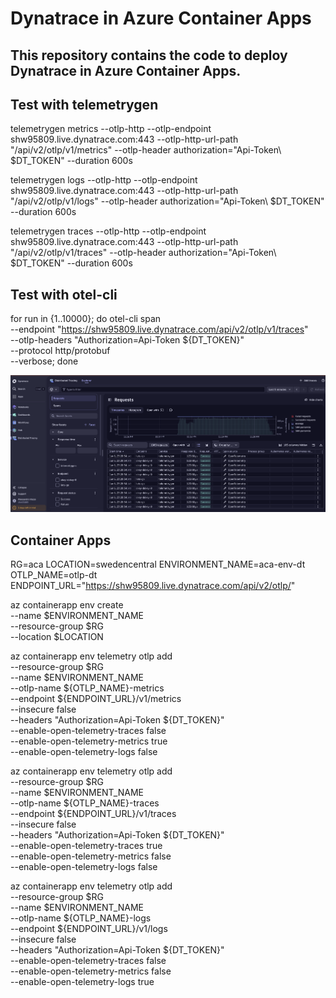 # Dynatrace in Azure Container Apps



## This repository contains the code to deploy Dynatrace in Azure Container Apps.



## Test with telemetrygen

telemetrygen metrics --otlp-http --otlp-endpoint shw95809.live.dynatrace.com:443 --otlp-http-url-path "/api/v2/otlp/v1/metrics"  --otlp-header authorization=\"Api-Token\ $DT_TOKEN\" --duration 600s


telemetrygen logs --otlp-http --otlp-endpoint shw95809.live.dynatrace.com:443 --otlp-http-url-path "/api/v2/otlp/v1/logs"  --otlp-header authorization=\"Api-Token\ $DT_TOKEN\" --duration 600s

telemetrygen traces --otlp-http --otlp-endpoint shw95809.live.dynatrace.com:443 --otlp-http-url-path "/api/v2/otlp/v1/traces"  --otlp-header authorization=\"Api-Token\ $DT_TOKEN\" --duration 600s

## Test with otel-cli
for run in {1..10000}; do otel-cli span \
  --endpoint "https://shw95809.live.dynatrace.com/api/v2/otlp/v1/traces" \
  --otlp-headers "Authorization=Api-Token ${DT_TOKEN}" \
  --protocol http/protobuf \
  --verbose; done


![alt text](image.png)


## Container Apps

RG=aca
LOCATION=swedencentral
ENVIRONMENT_NAME=aca-env-dt
OTLP_NAME=otlp-dt
ENDPOINT_URL="https://shw95809.live.dynatrace.com/api/v2/otlp/"

az containerapp env create \
  --name $ENVIRONMENT_NAME \
  --resource-group $RG \
  --location $LOCATION 

az containerapp env telemetry otlp add \
  --resource-group $RG \
  --name $ENVIRONMENT_NAME \
  --otlp-name ${OTLP_NAME}-metrics \
  --endpoint ${ENDPOINT_URL}/v1/metrics \
  --insecure false \
  --headers "Authorization=Api-Token ${DT_TOKEN}" \
  --enable-open-telemetry-traces false \
  --enable-open-telemetry-metrics true \
  --enable-open-telemetry-logs false 

az containerapp env telemetry otlp add \
  --resource-group $RG \
  --name $ENVIRONMENT_NAME \
  --otlp-name ${OTLP_NAME}-traces \
  --endpoint ${ENDPOINT_URL}/v1/traces \
  --insecure false \
  --headers "Authorization=Api-Token ${DT_TOKEN}" \
  --enable-open-telemetry-traces true \
  --enable-open-telemetry-metrics false \
  --enable-open-telemetry-logs false 

az containerapp env telemetry otlp add \
  --resource-group $RG \
  --name $ENVIRONMENT_NAME \
  --otlp-name ${OTLP_NAME}-logs \
  --endpoint ${ENDPOINT_URL}/v1/logs \
  --insecure false \
  --headers "Authorization=Api-Token ${DT_TOKEN}" \
  --enable-open-telemetry-traces false \
  --enable-open-telemetry-metrics false \
  --enable-open-telemetry-logs true 
